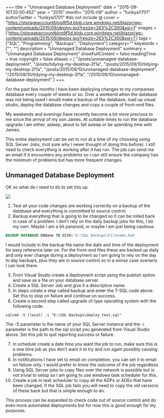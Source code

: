 +++
title = "Unmanaged Database Deployment"
date = "2015-09-10T20:00:45Z"
year = "2015"
month= "2015-09"
author = "funkysi1701"
authorTwitter = "funkysi1701" #do not include @
cover = "https://storageaccountblog9f5d.blob.core.windows.net/blazor/wp-content/uploads/2015/09/deploy.jpg?resize=263%2C300&ssl=1"
images = ['https://storageaccountblog9f5d.blob.core.windows.net/blazor/wp-content/uploads/2015/09/deploy.jpg?resize=263%2C300&ssl=1']
tags = ["SQL", "Programming", "Backups", "Deployment"]
category=""
keywords = ["", ""]
description =  "Unmanaged Database Deployment"
summary = "Unmanaged Database Deployment"
showFullContent = false
readingTime = true
copyright = false
aliases = [
    "/posts/unmanaged-database-deployment",
    "/posts/tidying-my-desktop-2f1a",
    "/posts/2015/09/10/tidying-my-desktop-2f1a",
    "/posts/2015/09/10/unmanaged-database-deployment",
    "/2015/09/10/tidying-my-desktop-2f1a",
    "/2015/09/10/unmanaged-database-deployment"
]
+++

For the past few months I have been deploying changes to my companies database every couple of weeks or so. Over a weekend when the database was not being used I would make a backup of the database, load up visual studio, deploy the database changes and copy a couple of front-end files.

My weekends and evenings have recently become a bit more precious to me since the arrival of my son James. At suitable times to run the database upgrade I am either, asleep, about to fall asleep or be spending time with James.

This entire deployment can be set to run at a time of my choosing using SQL Server Jobs, (not sure why I never thought of doing this before). I still need to check everything is working after it has run. The job can send me an email if it encounters any problems so I can still ensure the company has the minimum of problems but has more frequent changes.

## Unmanaged Database Deployment

OK so what do I need to do to set this up.

![](https://storageaccountblog9f5d.blob.core.windows.net/blazor/wp-content/uploads/2015/09/deploy.jpg?resize=263%2C300&ssl=1)

1. Test all your code changes are working correctly on a backup of the database and everything is committed to source control.
2. Backup everything that is going to be changed so it can be rolled back in case of a problem. I don’t rely on the daily backup jobs for this, I do my own. Maybe I am a bit paranoid, or maybe I am just being cautious.

```sql
BACKUP DATABASE DBName TO DISK='E:\SQL Backups\Filename.bak'
```

I would include in the backup file name the date and time of the deployment for easy reference later on. For the front-end files these are backed up daily and only ever change during a deployment so I am going to rely on the day to day backups, plus they are in source control so in a worse case scenario I can look there.

3. From Visual Studio create a deployment script using the publish option and save as a file on your database server.
4. Create a SQL Server Job and give it a descriptive name.
5. In steps create a step called backup and enter the T-SQL code above. Set this to stop on failure and continue on success.
6. Create a second step called upgrade of type operating system with the following code.

```
sqlcmd -S (local) -i "E:\SQL Backups\deploy_test.sql"
```

The -S parameter is the name of your SQL Server instance and the -i parameter is the path to the sql script you generated from Visual Studio above. Set this job to quit reporting success or failure.

7. In schedule create a date time you want the job to run, make sure this is a one time job as you don’t want it to try and run again possibly causing problems.
8. In notifications I have set to email on completion, you can set it to email on failure only. I would prefer to know the outcome of the job regardless.
9. Using SQL Server jobs to copy files over the network is possible but is not trivial to setup so I am going to use windows task scheduler for this.
10. Create a job in task scheduler to copy all the ADPs or ADEs that have been changed. If the SQL job fails you will need to copy the old versions of these back but that is simple enough to do.

This process can be expanded to check code out of source control and do even more automated deployments but for now this is good enough for my purposes.